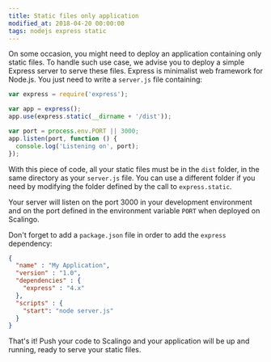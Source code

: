 ```yaml
---
title: Static files only application
modified_at: 2018-04-20 00:00:00
tags: nodejs express static
---
```


On some occasion, you might need to deploy an application containing only static files. To handle
such use case, we advise you to deploy a simple Express server to serve these files. Express is
minimalist web framework for Node.js. You just need to write a `server.js` file containing:

```js
var express = require('express');

var app = express();
app.use(express.static(__dirname + '/dist'));

var port = process.env.PORT || 3000;
app.listen(port, function () {
  console.log('Listening on', port);
});
```

With this piece of code, all your static files must be in the `dist` folder, in the same directory
as your `server.js` file. You can use a different folder if you need by modifying the folder defined
by the call to `express.static`.

Your server will listen on the port 3000 in your development environment and on the port defined in
the environment variable `PORT` when deployed on Scalingo.

Don't forget to add a `package.json` file in order to add the `express` dependency:

```json
{
  "name" : "My Application",
  "version" : "1.0",
  "dependencies" : {
    "express" : "4.x"
  },
  "scripts" : {
    "start": "node server.js"
  }
}
```

That's it! Push your code to Scalingo and your application will be up and running, ready to serve
your static files.
